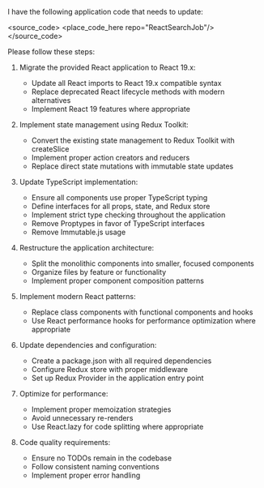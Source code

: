 I have the following application code that needs to update:

<source_code>
<place_code_here repo="ReactSearchJob"/>
</source_code>

Please follow these steps:

1. Migrate the provided React application to React 19.x:
   - Update all React imports to React 19.x compatible syntax
   - Replace deprecated React lifecycle methods with modern alternatives
   - Implement React 19 features where appropriate

2. Implement state management using Redux Toolkit:
   - Convert the existing state management to Redux Toolkit with createSlice
   - Implement proper action creators and reducers
   - Replace direct state mutations with immutable state updates

3. Update TypeScript implementation:
   - Ensure all components use proper TypeScript typing
   - Define interfaces for all props, state, and Redux store
   - Implement strict type checking throughout the application
   - Remove Proptypes in favor of TypeScript interfaces
   - Remove Immutable.js usage

4. Restructure the application architecture:
   - Split the monolithic components into smaller, focused components
   - Organize files by feature or functionality
   - Implement proper component composition patterns

5. Implement modern React patterns:
   - Replace class components with functional components and hooks
   - Use React performance hooks for performance optimization where appropriate

6. Update dependencies and configuration:
   - Create a package.json with all required dependencies
   - Configure Redux store with proper middleware
   - Set up Redux Provider in the application entry point

7. Optimize for performance:
   - Implement proper memoization strategies
   - Avoid unnecessary re-renders
   - Use React.lazy for code splitting where appropriate

8. Code quality requirements:
   - Ensure no TODOs remain in the codebase
   - Follow consistent naming conventions
   - Implement proper error handling
